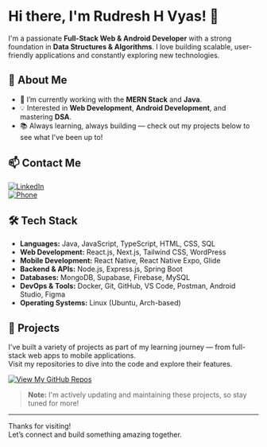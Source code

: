 # Hi there, I'm Rudresh H Vyas! 👋

I'm a passionate **Full-Stack Web & Android Developer** with a strong foundation in **Data Structures & Algorithms**. I love building scalable, user-friendly applications and constantly exploring new technologies.

## 🚀 About Me

- 🔭 I’m currently working with the **MERN Stack** and **Java**.
- 💡 Interested in **Web Development**, **Android Development**, and mastering **DSA**.
- 📚 Always learning, always building — check out my projects below to see what I've been up to!

## 📫 Contact Me

[![LinkedIn](https://img.shields.io/badge/LinkedIn-Rudresh%20H%20Vyas-blue?logo=linkedin&style=for-the-badge)](https://www.linkedin.com/in/rudresh-h-vyas)  
[![Phone](https://img.shields.io/badge/Phone-+91%2091503%2002455-brightgreen?style=for-the-badge&logo=phone)](tel:+919150302455)

## 🛠️ Tech Stack

- **Languages:** Java, JavaScript, TypeScript, HTML, CSS, SQL
- **Web Development:** React.js, Next.js, Tailwind CSS, WordPress
- **Mobile Development:** React Native, React Native Expo, Glide
- **Backend & APIs:** Node.js, Express.js, Spring Boot
- **Databases:** MongoDB, Supabase, Firebase, MySQL
- **DevOps & Tools:** Docker, Git, GitHub, VS Code, Postman, Android Studio, Figma
- **Operating Systems:** Linux (Ubuntu, Arch-based)

## 📂 Projects

I've built a variety of projects as part of my learning journey — from full-stack web apps to mobile applications.  
Visit my repositories to dive into the code and explore their features.

[![View My GitHub Repos](https://img.shields.io/badge/GitHub-Repositories-181717?logo=github&style=for-the-badge)](https://github.com/rhv1501?tab=repositories)

> **Note:** I'm actively updating and maintaining these projects, so stay tuned for more!

---

Thanks for visiting!  
Let’s connect and build something amazing together.